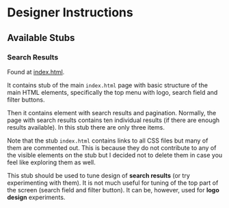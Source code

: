 # Designer Instructions

## Available Stubs

### Search Results

Found at [index.html](./../searchPage/src/main/webapp/design/search_results/index.html).

It contains stub of the main `index.html` page with basic structure of the main HTML elements, specifically the top menu with logo, search field and filter buttons.

Then it contains element with search results and pagination. Normally, the page with search results contains ten individual results (if there are enough results available). In this stub there are only three items.

Note that the stub `index.html` contains links to all CSS files but many of them are commented out. This is because they do not contribute to any of the visible elements on the stub but I decided not to delete them in case you feel like exploring them as well.

This stub should be used to tune design of **search results** (or try experimenting with them). It is not much useful for tuning of the top part of the screen (search field and filter button). It can be, however, used for **logo design** experiments.
